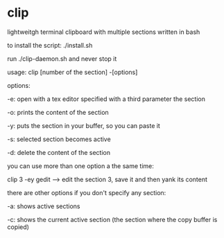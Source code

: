 # clip
lightweitgh terminal clipboard with multiple sections written in bash

to install the script:
./install.sh

run ./clip-daemon.sh and never stop it

usage:
clip [number of the section] -[options]

options:

-e: open with a tex editor specified with a third parameter the section

-o: prints the content of the section

-y: puts the section in your buffer, so you can paste it

-s: selected section becomes active

-d: delete the content of the section

you can use more than one option a the same time:

clip 3 -ey gedit --> edit the section 3, save it and then yank its content

there are other options if you don't specify any section:

-a: shows active sections

-c: shows the current active section (the section where the copy buffer is copied)
